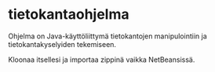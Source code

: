 # tietokantaohjelma

Ohjelma on Java-käyttöliittymä tietokantojen manipulointiin ja tietokantakyselyiden tekemiseen.

Kloonaa itsellesi ja importaa zippinä vaikka NetBeansissä.
